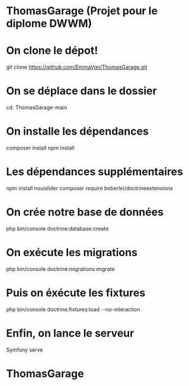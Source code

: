 # ThomasGarage (Projet pour le diplome DWWM)

# On clone le dépot!

git clone https://github.com/EmmaVgn/ThomasGarage.git

# On se déplace dans le dossier

cd. ThomasGarage-main

# On installe les dépendances

composer install
npm install

# Les dépendances supplémentaires

npm install nouislider
composer require beberlei/doctrineextensions

# On crée notre base de données

php bin/console doctrine:database:create

# On exécute les migrations

php bin/console doctrine:migrations:migrate

# Puis on éxécute les fixtures

php bin/console doctrine:fixtures:load --no-interaction

# Enfin, on lance le serveur

Symfony serve

# ThomasGarage
